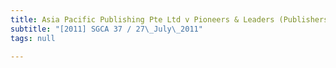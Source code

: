 ```yaml
---
title: Asia Pacific Publishing Pte Ltd v Pioneers & Leaders (Publishers) Pte Ltd
subtitle: "[2011] SGCA 37 / 27\_July\_2011"
tags: null

---
```


